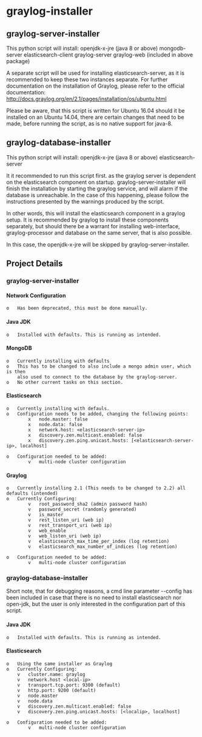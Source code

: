 # graylog-installer

## graylog-server-installer
This python script will install:
	openjdk-x-jre (java 8 or above)
	mongodb-server
	elasticsearch-client
	graylog-server
    graylog-web (included in above package)

A separate script will be used for installing elasticsearch-server,
as it is recommended to keep these two instances separate.
For further documentation on the installation of Graylog,
please refer to the official documentation:
    http://docs.graylog.org/en/2.1/pages/installation/os/ubuntu.html

Please be aware, that this script is written for Ubuntu 16.04
should it be installed on an Ubuntu 14.04, there are certain
changes that need to be made, before running the script, as
is no native support for java-8.

## graylog-database-installer
This python script will install:
	openjdk-x-jre (java 8 or above)
	elasticsearch-server

It it recommended to run this script first. as the graylog
server is dependent on the elasticsearch component on startup.
graylog-server-installer will finish the installation by starting
the graylog service, and will alarm if the database is unreachable.
In the case of this happening, please follow the instructions
presented by the warnings produced by the script. 

In other words, this will install the elasticsearch component
in a graylog setup. It is recommended by graylog to install
these components separately, but should there be a warrant
for installing web-interface, graylog-processor and database
on the same server, that is also possible.

In this case, the openjdk-x-jre will be skipped by
graylog-server-installer.

## Project Details

### graylog-server-installer

#### Network Configuration
    o   Has been deprecated, this must be done manually.
#### Java JDK
    o   Installed with defaults. This is running as intended.
#### MongoDB
    o   Currently installing with defaults
    o   This has to be changed to also include a mongo admin user, which is then
        also used to connect to the database by the graylog-server.
    o   No other current tasks on this section.
#### Elasticsearch
    o   Currently installing with defauls.
    o   Configuration needs to be added, changing the following points:
            x   node.master: false
            x   node.data: false
            x   network.host: <elasticsearch-server-ip>
            x   discovery.zen.multicast.enabled: false
            x   discovery.zen.ping.unicast.hosts: [<elasticsearch-server-ip>, localhost]

    o   Configuration needed to be added:
            v   multi-node cluster configuration

#### Graylog
    o   Currently installing 2.1 (This needs to be changed to 2.2) all defaults (intended)
    o   Currently Configuring:
            v   root_password_sha2 (admin password hash)
            v   password_secret (randomly generated)
            v   is_master
            v   rest_listen_uri (web ip)
            v   rest_transport_uri (web ip)
            v   web_enable
            v   web_listen_uri (web ip)
            v   elasticsearch_max_time_per_index (log retention)
            v   elasticsearch_max_number_of_indices (log retention)

    o   Configuration needed to be added:
            v   multi-node cluster configuration

### graylog-database-installer

Short note, that for debugging reasons, a cmd line parameter --config has been included
in case that there is no need to install elasticsearch nor open-jdk, but the user is only interested
in the configuration part of this script.

#### Java JDK
    o   Installed with defaults. This is running as intended.
#### Elasticsearch
    o   Using the same installer as Graylog
    o   Currently Configuring:
        v   cluster.name: graylog
        v   network.host <local-ip>
        v   transport.tcp.port: 9300 (default)
        v   http.port: 9200 (default)
        v   node.master
        v   node.data
        v   discovery.zen.multicast.enabled: false
        v   discovery.zen.ping.unicast.hosts: [<localip>, localhost]

    o   Configuration needed to be added:
            v   multi-node cluster configuration
























